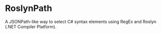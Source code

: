 # RoslynPath
A JSONPath-like way to select C# syntax elements using RegEx and Roslyn (.NET Compiler Platform).

